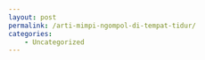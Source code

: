 ```yaml
---
layout: post
permalink: /arti-mimpi-ngompol-di-tempat-tidur/
categories:
    - Uncategorized
---
```


